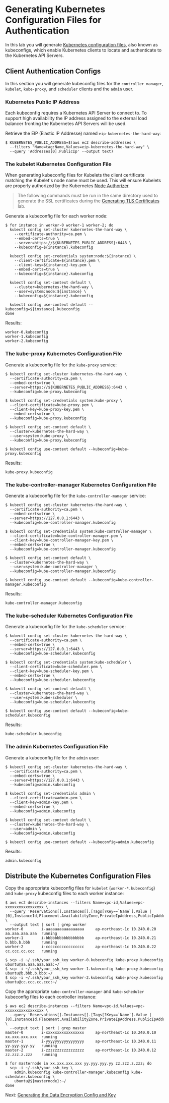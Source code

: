 # Generating Kubernetes Configuration Files for Authentication

In this lab you will generate [Kubernetes configuration files](https://kubernetes.io/docs/concepts/configuration/organize-cluster-access-kubeconfig/), also known as kubeconfigs, which enable Kubernetes clients to locate and authenticate to the Kubernetes API Servers.

## Client Authentication Configs

In this section you will generate kubeconfig files for the `controller manager`, `kubelet`, `kube-proxy`, and `scheduler` clients and the `admin` user.

### Kubernetes Public IP Address

Each kubeconfig requires a Kubernetes API Server to connect to. To support high availability the IP address assigned to the external load balancer fronting the Kubernetes API Servers will be used.

Retrieve the EIP (Elastic IP Addresse) named `eip-kubernetes-the-hard-way`:

```
$ KUBERNETES_PUBLIC_ADDRESS=$(aws ec2 describe-addresses \
  --filters "Name=tag:Name,Values=eip-kubernetes-the-hard-way" \
  --query 'Addresses[0].PublicIp' --output text)
```

### The kubelet Kubernetes Configuration File

When generating kubeconfig files for Kubelets the client certificate matching the Kubelet's node name must be used. This will ensure Kubelets are properly authorized by the Kubernetes [Node Authorizer](https://kubernetes.io/docs/admin/authorization/node/).

> The following commands must be run in the same directory used to generate the SSL certificates during the [Generating TLS Certificates](04-certificate-authority.md) lab.

Generate a kubeconfig file for each worker node:

```
$ for instance in worker-0 worker-1 worker-2; do
  kubectl config set-cluster kubernetes-the-hard-way \
    --certificate-authority=ca.pem \
    --embed-certs=true \
    --server=https://${KUBERNETES_PUBLIC_ADDRESS}:6443 \
    --kubeconfig=${instance}.kubeconfig

  kubectl config set-credentials system:node:${instance} \
    --client-certificate=${instance}.pem \
    --client-key=${instance}-key.pem \
    --embed-certs=true \
    --kubeconfig=${instance}.kubeconfig

  kubectl config set-context default \
    --cluster=kubernetes-the-hard-way \
    --user=system:node:${instance} \
    --kubeconfig=${instance}.kubeconfig

  kubectl config use-context default --kubeconfig=${instance}.kubeconfig
done
```

Results:

```
worker-0.kubeconfig
worker-1.kubeconfig
worker-2.kubeconfig
```

### The kube-proxy Kubernetes Configuration File

Generate a kubeconfig file for the `kube-proxy` service:

```
$ kubectl config set-cluster kubernetes-the-hard-way \
  --certificate-authority=ca.pem \
  --embed-certs=true \
  --server=https://${KUBERNETES_PUBLIC_ADDRESS}:6443 \
  --kubeconfig=kube-proxy.kubeconfig

$ kubectl config set-credentials system:kube-proxy \
  --client-certificate=kube-proxy.pem \
  --client-key=kube-proxy-key.pem \
  --embed-certs=true \
  --kubeconfig=kube-proxy.kubeconfig

$ kubectl config set-context default \
  --cluster=kubernetes-the-hard-way \
  --user=system:kube-proxy \
  --kubeconfig=kube-proxy.kubeconfig

$ kubectl config use-context default --kubeconfig=kube-proxy.kubeconfig
```

Results:

```
kube-proxy.kubeconfig
```

### The kube-controller-manager Kubernetes Configuration File

Generate a kubeconfig file for the `kube-controller-manager` service:

```
$ kubectl config set-cluster kubernetes-the-hard-way \
  --certificate-authority=ca.pem \
  --embed-certs=true \
  --server=https://127.0.0.1:6443 \
  --kubeconfig=kube-controller-manager.kubeconfig

$ kubectl config set-credentials system:kube-controller-manager \
  --client-certificate=kube-controller-manager.pem \
  --client-key=kube-controller-manager-key.pem \
  --embed-certs=true \
  --kubeconfig=kube-controller-manager.kubeconfig

$ kubectl config set-context default \
  --cluster=kubernetes-the-hard-way \
  --user=system:kube-controller-manager \
  --kubeconfig=kube-controller-manager.kubeconfig

$ kubectl config use-context default --kubeconfig=kube-controller-manager.kubeconfig
```

Results:

```
kube-controller-manager.kubeconfig
```


### The kube-scheduler Kubernetes Configuration File

Generate a kubeconfig file for the `kube-scheduler` service:

```
$ kubectl config set-cluster kubernetes-the-hard-way \
  --certificate-authority=ca.pem \
  --embed-certs=true \
  --server=https://127.0.0.1:6443 \
  --kubeconfig=kube-scheduler.kubeconfig

$ kubectl config set-credentials system:kube-scheduler \
  --client-certificate=kube-scheduler.pem \
  --client-key=kube-scheduler-key.pem \
  --embed-certs=true \
  --kubeconfig=kube-scheduler.kubeconfig

$ kubectl config set-context default \
  --cluster=kubernetes-the-hard-way \
  --user=system:kube-scheduler \
  --kubeconfig=kube-scheduler.kubeconfig

$ kubectl config use-context default --kubeconfig=kube-scheduler.kubeconfig
```

Results:

```
kube-scheduler.kubeconfig
```

### The admin Kubernetes Configuration File

Generate a kubeconfig file for the `admin` user:

```
$ kubectl config set-cluster kubernetes-the-hard-way \
  --certificate-authority=ca.pem \
  --embed-certs=true \
  --server=https://127.0.0.1:6443 \
  --kubeconfig=admin.kubeconfig

$ kubectl config set-credentials admin \
  --client-certificate=admin.pem \
  --client-key=admin-key.pem \
  --embed-certs=true \
  --kubeconfig=admin.kubeconfig

$ kubectl config set-context default \
  --cluster=kubernetes-the-hard-way \
  --user=admin \
  --kubeconfig=admin.kubeconfig

$ kubectl config use-context default --kubeconfig=admin.kubeconfig
```

Results:

```
admin.kubeconfig
```


## Distribute the Kubernetes Configuration Files

Copy the appropriate kubeconfig files for `kubelet` (`worker-*.kubeconfig`) and `kube-proxy` kubeconfig files to each worker instance:

```
$ aws ec2 describe-instances --filters Name=vpc-id,Values=vpc-xxxxxxxxxxxxxxxxx \
  --query 'Reservations[].Instances[].[Tags[?Key==`Name`].Value | [0],InstanceId,Placement.AvailabilityZone,PrivateIpAddress,PublicIpAddress,State.Name]' \
  --output text | sort | grep worker
worker-0        i-aaaaaaaaaaaaaaaaa     ap-northeast-1c 10.240.0.20     aa.aaa.aaa.aaa  running
worker-1        i-bbbbbbbbbbbbbbbbb     ap-northeast-1c 10.240.0.21     b.bbb.b.bbb     running
worker-2        i-ccccccccccccccccc     ap-northeast-1c 10.240.0.22     cc.ccc.cc.ccc   running

$ scp -i ~/.ssh/your_ssh_key worker-0.kubeconfig kube-proxy.kubeconfig ubuntu@aa.aaa.aaa.aaa:~/
$ scp -i ~/.ssh/your_ssh_key worker-1.kubeconfig kube-proxy.kubeconfig ubuntu@b.bbb.b.bbb:~/
$ scp -i ~/.ssh/your_ssh_key worker-2.kubeconfig kube-proxy.kubeconfig ubuntu@cc.ccc.cc.ccc:~/
```

Copy the appropriate `kube-controller-manager` and `kube-scheduler` kubeconfig files to each controller instance:

```
$ aws ec2 describe-instances --filters Name=vpc-id,Values=vpc-xxxxxxxxxxxxxxxxx \
  --query 'Reservations[].Instances[].[Tags[?Key==`Name`].Value | [0],InstanceId,Placement.AvailabilityZone,PrivateIpAddress,PublicIpAddress,State.Name]' \
  --output text | sort | grep master
master-0        i-xxxxxxxxxxxxxxxxx     ap-northeast-1c 10.240.0.10     xx.xxx.xxx.xxx  running
master-1        i-yyyyyyyyyyyyyyyyy     ap-northeast-1c 10.240.0.11     yy.yyy.yyy.yy   running
master-2        i-zzzzzzzzzzzzzzzzz     ap-northeast-1c 10.240.0.12     zz.zzz.z.zzz    running

$ for masternode in xx.xxx.xxx.xxx yy.yyy.yyy.yy zz.zzz.z.zzz; do
  scp -i ~/.ssh/your_ssh_key \
    admin.kubeconfig kube-controller-manager.kubeconfig kube-scheduler.kubeconfig \
    ubuntu@${masternode}:~/
done
```

Next: [Generating the Data Encryption Config and Key](06-data-encryption-keys.md)